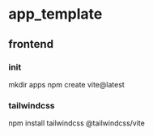 # app_template

## frontend
### init
mkdir apps
npm create vite@latest

### tailwindcss
npm install tailwindcss @tailwindcss/vite

